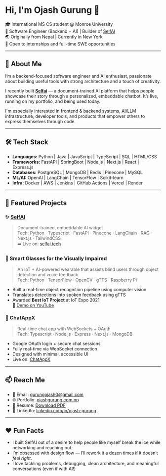 # Hi, I'm Ojash Gurung 👋

🎓 International MS CS student @ Monroe University  
🧠 Software Engineer (Backend + AI) | Builder of [SelfAI](https://www.selfai.tech)
<br>🌏 Originally from Nepal | Currently in New York  
💼 Open to internships and full-time SWE opportunities

---

## 🚀 About Me

I’m a backend-focused software engineer and AI enthusiast, passionate about building useful tools with strong architecture and a touch of creativity.

I recently built [**Selfai**](https://www.selfai.tech) — a document-trained AI platform that helps people showcase their story through a personalized, embeddable chatbot. It’s live, running on my portfolio, and being used today.

I'm especially interested in frontend & backend systems, AI/LLM infrastructure, developer tools, and products that empower others to express themselves through code.

---

## 🛠 Tech Stack

- **Languages:** Python | Java | JavaScript | TypeScript | SQL | HTML/CSS
- **Frameworks:** FastAPI | SpringBoot | Node.js | Next.js | React | Express.js  
- **Databases:** PostgreSQL | MongoDB | Redis | Pinecone | MySQL
- **ML/AI:** OpenAI | LangChain | TensorFlow | Scikit-learn  
- **Infra:** Docker | AWS | Jenkins | GitHub Actions | Vercel | Render  

---

## 🔗 Featured Projects

### ✨ [SelfAI](https://www.selfai.tech) 
> Document-trained, embeddable AI widget  
Tech: Python · Typescript · FastAPI · Pinecone · LangChain · RAG · Next.js · TailwindCSS  
➡️ Live on: [selfai.tech](https://selfai.tech)

### 🦾 Smart Glasses for the Visually Impaired  
> An IoT + AI-powered wearable that assists blind users through object detection and voice feedback.  
Tech: Python · TensorFlow · OpenCV · gTTS · Raspberry Pi  
- Built a real-time object recognition pipeline using computer vision  
- Translates detections into spoken feedback using gTTS  
- Awarded **Best IoT Project** at IoT Expo 2021  
🎥 [Demo on YouTube](https://www.youtube.com/watch?v=GX_AfxdekKQ&ab_channel=Ojash)

### 💬 [ChatAppX](https://github.com/ojasggg/ChatAppX)  
> Real-time chat app with WebSockets + OAuth  
Tech: Typescript · Node.js · Express · Next.js · MongoDB  
- Google OAuth login + secure chat sessions  
- Fully real-time via WebSocket connection  
- Designed with minimal, accessible UI
- Live on: [ChatAppX](https://github.com/ojasggg/ChatAppX)  

---

## 📫 Reach Me

- 📧 Email: [gurungojash0@gmail.com](mailto:gurungojash0@gmail.com)  
- 🌐 Portfolio: [ojashgurung.com.np](https://www.ojashgurung.com.np)  
- 📄 Resume: [Download PDF](https://ojashgurung.com.np/files/Ojash_Gurung_Resume.pdf)  
- 🔗 LinkedIn: [linkedin.com/in/ojash-gurung](https://linkedin.com/in/ojash-gurung)

---

## ❤️ Fun Facts

- I built SelfAI out of a desire to help people like myself break the ice while networking and reaching out.
- I’m obsessed with design flow — I’ll rework it a dozen times if it doesn’t *feel right*.
- I love tackling problems, debugging, clean architecture, and meaningful conversations (even if with AI!)
